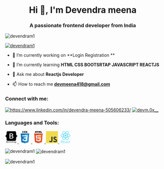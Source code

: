 <h1 align="center">Hi 👋, I'm Devendra meena</h1>
<h3 align="center">A passionate frontend developer from India</h3>

<p align="left"> <img src="https://komarev.com/ghpvc/?username=devendram1&label=Profile%20views&color=0e75b6&style=flat" alt="devendram1" /> </p>

<p align="left"> <a href="https://github.com/ryo-ma/github-profile-trophy"><img src="https://github-profile-trophy.vercel.app/?username=devendram1" alt="devendram1" /></a> </p>

- 🔭 I’m currently working on **Login Registration **

- 🌱 I’m currently learning **HTML CSS BOOTSRTAP JAVASCRIPT REACTJS**

- 💬 Ask me about **Reactjs Developer**

- 📫 How to reach me **devmeena418@gmail.com**

<h3 align="left">Connect with me:</h3>
<p align="left">
<a href="https://linkedin.com/in/https://www.linkedin.com/in/devendra-meena-505606233/" target="blank"><img align="center" src="https://raw.githubusercontent.com/rahuldkjain/github-profile-readme-generator/master/src/images/icons/Social/linked-in-alt.svg" alt="https://www.linkedin.com/in/devendra-meena-505606233/" height="30" width="40" /></a>
<a href="https://instagram.com/devm.0x__" target="blank"><img align="center" src="https://raw.githubusercontent.com/rahuldkjain/github-profile-readme-generator/master/src/images/icons/Social/instagram.svg" alt="devm.0x__" height="30" width="40" /></a>
</p>

<h3 align="left">Languages and Tools:</h3>
<p align="left"> <a href="https://getbootstrap.com" target="_blank" rel="noreferrer"> <img src="https://raw.githubusercontent.com/devicons/devicon/master/icons/bootstrap/bootstrap-plain-wordmark.svg" alt="bootstrap" width="40" height="40"/> </a> <a href="https://www.w3schools.com/css/" target="_blank" rel="noreferrer"> <img src="https://raw.githubusercontent.com/devicons/devicon/master/icons/css3/css3-original-wordmark.svg" alt="css3" width="40" height="40"/> </a> <a href="https://www.w3.org/html/" target="_blank" rel="noreferrer"> <img src="https://raw.githubusercontent.com/devicons/devicon/master/icons/html5/html5-original-wordmark.svg" alt="html5" width="40" height="40"/> </a> <a href="https://developer.mozilla.org/en-US/docs/Web/JavaScript" target="_blank" rel="noreferrer"> <img src="https://raw.githubusercontent.com/devicons/devicon/master/icons/javascript/javascript-original.svg" alt="javascript" width="40" height="40"/> </a> <a href="https://reactjs.org/" target="_blank" rel="noreferrer"> <img src="https://raw.githubusercontent.com/devicons/devicon/master/icons/react/react-original-wordmark.svg" alt="react" width="40" height="40"/> </a> </p>

<p><img align="left" src="https://github-readme-stats.vercel.app/api/top-langs?username=devendram1&show_icons=true&locale=en&layout=compact" alt="devendram1" /></p>

<p>&nbsp;<img align="center" src="https://github-readme-stats.vercel.app/api?username=devendram1&show_icons=true&locale=en" alt="devendram1" /></p>

<p><img align="center" src="https://github-readme-streak-stats.herokuapp.com/?user=devendram1&" alt="devendram1" /></p>
